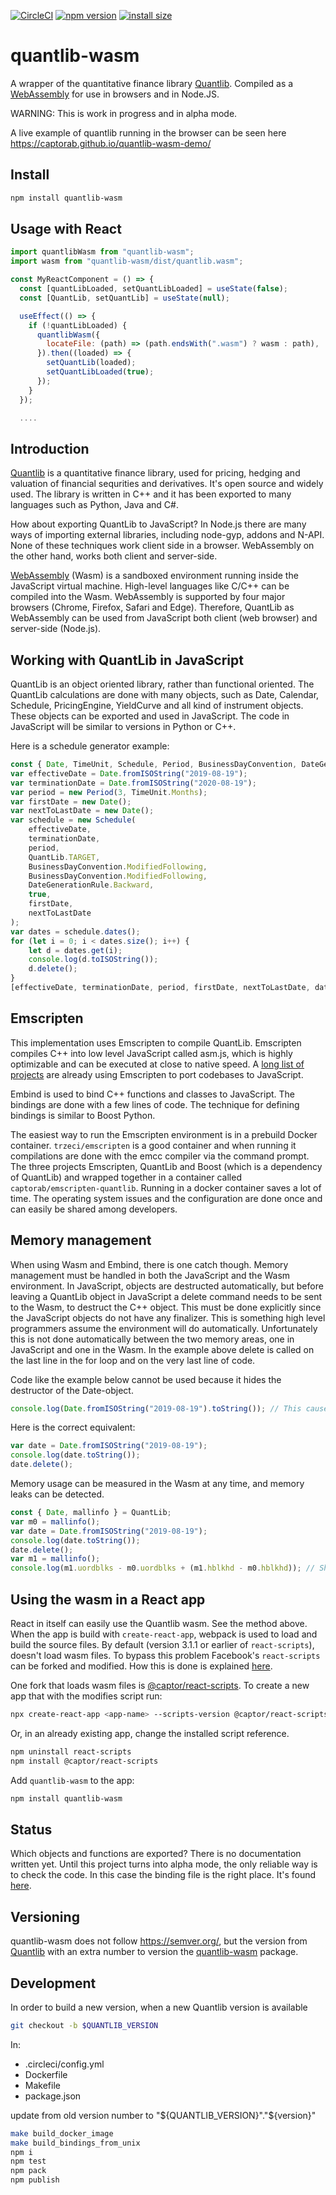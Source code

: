 [![CircleCI](https://circleci.com/gh/CaptorAB/quantlib-wasm/tree/master.svg?style=svg)](https://circleci.com/gh/CaptorAB/quantlib-wasm/tree/master)
[![npm version](https://badge.fury.io/js/quantlib-wasm.svg)](https://badge.fury.io/js/quantlib-wasm)
[![install size](https://packagephobia.now.sh/badge?p=quantlib-wasm)](https://packagephobia.now.sh/result?p=quantlib-wasm)

# quantlib-wasm

A wrapper of the quantitative finance library [Quantlib](https://www.quantlib.org/). Compiled as a [WebAssembly](https://webassembly.org/) for use in browsers and in Node.JS.

WARNING: This is work in progress and in alpha mode.

A live example of quantlib running in the browser can be seen here https://captorab.github.io/quantlib-wasm-demo/

## Install

```bash
npm install quantlib-wasm
```

## Usage with React

```js
import quantlibWasm from "quantlib-wasm";
import wasm from "quantlib-wasm/dist/quantlib.wasm";

const MyReactComponent = () => {
  const [quantLibLoaded, setQuantLibLoaded] = useState(false);
  const [QuantLib, setQuantLib] = useState(null);

  useEffect(() => {
    if (!quantLibLoaded) {
      quantlibWasm({
        locateFile: (path) => (path.endsWith(".wasm") ? wasm : path),
      }).then((loaded) => {
        setQuantLib(loaded);
        setQuantLibLoaded(true);
      });
    }
  });

  ....

```

## Introduction

[Quantlib](https://www.quantlib.org/) is a quantitative finance library, used for pricing, hedging and valuation of financial sequrities and derivatives. It's open source and widely used. The library is written in C++ and it has been exported to many languages such as Python, Java and C#.

How about exporting QuantLib to JavaScript? In Node.js there are many ways of importing external libraries, including node-gyp, addons and N-API. None of these techniques work client side in a browser. WebAssembly on the other hand, works both client and server-side.

[WebAssembly](https://webassembly.org/) (Wasm) is a sandboxed environment running inside the JavaScript virtual machine. High-level languages like C/C++ can be compiled into the Wasm. WebAssembly is supported by four major browsers (Chrome, Firefox, Safari and Edge). Therefore, QuantLib as WebAssembly can be used from JavaScript both client (web browser) and server-side (Node.js).

## Working with QuantLib in JavaScript

QuantLib is an object oriented library, rather than functional oriented. The QuantLib calculations are done with many objects, such as Date, Calendar, Schedule, PricingEngine, YieldCurve and all kind of instrument objects. These objects can be exported and used in JavaScript. The code in JavaScript will be similar to versions in Python or C++.

Here is a schedule generator example:

```js
const { Date, TimeUnit, Schedule, Period, BusinessDayConvention, DateGenerationRule } = QuantLib;
var effectiveDate = Date.fromISOString("2019-08-19");
var terminationDate = Date.fromISOString("2020-08-19");
var period = new Period(3, TimeUnit.Months);
var firstDate = new Date();
var nextToLastDate = new Date();
var schedule = new Schedule(
    effectiveDate,
    terminationDate,
    period,
    QuantLib.TARGET,
    BusinessDayConvention.ModifiedFollowing,
    BusinessDayConvention.ModifiedFollowing,
    DateGenerationRule.Backward,
    true,
    firstDate,
    nextToLastDate
);
var dates = schedule.dates();
for (let i = 0; i < dates.size(); i++) {
    let d = dates.get(i);
    console.log(d.toISOString());
    d.delete();
}
[effectiveDate, terminationDate, period, firstDate, nextToLastDate, dates, schedule].forEach((d) => d.delete());
```

## Emscripten

This implementation uses Emscripten to compile QuantLib. Emscripten compiles C++ into low level JavaScript called asm.js, which is highly optimizable and can be executed at close to native speed. A [long list of projects](https://github.com/emscripten-core/emscripten/wiki/Porting-Examples-and-Demos) are already using Emscripten to port codebases to JavaScript.

Embind is used to bind C++ functions and classes to JavaScript. The bindings are done with a few lines of code. The technique for defining bindings is similar to Boost Python.

The easiest way to run the Emscripten environment is in a prebuild Docker container. `trzeci/emscripten` is a good container and when running it compilations are done with the emcc compiler via the command prompt. The three projects Emscripten, QuantLib and Boost (which is a dependency of QuantLib) and wrapped together in a container called `captorab/emscripten-quantlib`. Running in a docker container saves a lot of time. The operating system issues and the configuration are done once and can easily be shared among developers.

## Memory management

When using Wasm and Embind, there is one catch though. Memory management must be handled in both the JavaScript and the Wasm environment. In JavaScript, objects are destructed automatically, but before leaving a QuantLib object in JavaScript a delete command needs to be sent to the Wasm, to destruct the C++ object. This must be done explicitly since the JavaScript objects do not have any finalizer. This is something high level programmers assume the environment will do automatically. Unfortunately this is not done automatically between the two memory areas, one in JavaScript and one in the Wasm. In the example above delete is called on the last line in the for loop and on the very last line of code.

Code like the example below cannot be used because it hides the destructor of the Date-object.

```js
console.log(Date.fromISOString("2019-08-19").toString()); // This causes a memory leak.
```

Here is the correct equivalent:

```js
var date = Date.fromISOString("2019-08-19");
console.log(date.toString());
date.delete();
```

Memory usage can be measured in the Wasm at any time, and memory leaks can be detected.

```js
const { Date, mallinfo } = QuantLib;
var m0 = mallinfo();
var date = Date.fromISOString("2019-08-19");
console.log(date.toString());
date.delete();
var m1 = mallinfo();
console.log(m1.uordblks - m0.uordblks + (m1.hblkhd - m0.hblkhd)); // Should print 0
```

## Using the wasm in a React app

React in itself can easily use the Quantlib wasm. See the method above. When the app is build with `create-react-app`, webpack is used to load and build the source files. By default (version 3.1.1 or earlier of `react-scripts`), doesn't load wasm files. To bypass this problem Facebook's `react-scripts` can be forked and modified. How this is done is explained [here](https://auth0.com/blog/how-to-configure-create-react-app/).

One fork that loads wasm files is [@captor/react-scripts](https://www.npmjs.com/package/@captor/react-scripts). To create a new app that with the modifies script run:

```sh
npx create-react-app <app-name> --scripts-version @captor/react-scripts
```

Or, in an already existing app, change the installed script reference.

```sh
npm uninstall react-scripts
npm install @captor/react-scripts
```

Add `quantlib-wasm` to the app:

```sh
npm install quantlib-wasm
```

## Status

Which objects and functions are exported? There is no documentation written yet. Until this project turns into alpha mode, the only reliable way is to check the code. In this case the binding file is the right place. It's found [here](https://github.com/CaptorAB/quantlib-wasm/blob/master/quantlib-embind.cpp).

## Versioning

quantlib-wasm does not follow https://semver.org/, but the version from [Quantlib](https://www.quantlib.org/) with an extra number to version the [quantlib-wasm](https://www.npmjs.com/package/quantlib-wasm) package.

## Development

In order to build a new version, when a new Quantlib version is available

```bash
git checkout -b $QUANTLIB_VERSION
```

In:

-   .circleci/config.yml
-   Dockerfile
-   Makefile
-   package.json

update from old version number to "${QUANTLIB_VERSION}"."${version}"

```bash
make build_docker_image
make build_bindings_from_unix
npm i
npm test
npm pack
npm publish
```
